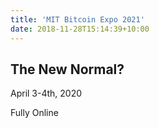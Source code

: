 ```yaml
---
title: 'MIT Bitcoin Expo 2021'
date: 2018-11-28T15:14:39+10:00
---
```


## The New Normal?

April 3-4th, 2020

Fully Online
